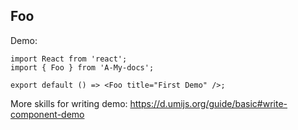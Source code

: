 ## Foo

Demo:

```tsx
import React from 'react';
import { Foo } from 'A-My-docs';

export default () => <Foo title="First Demo" />;
```

More skills for writing demo: https://d.umijs.org/guide/basic#write-component-demo
